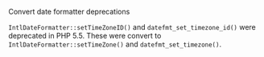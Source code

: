 Convert date formatter deprecations

`IntlDateFormatter::setTimeZoneID()` and `datefmt_set_timezone_id()`
were deprecated in PHP 5.5. These were convert to
`IntlDateFormatter::setTimeZone()` and `datefmt_set_timezone()`.